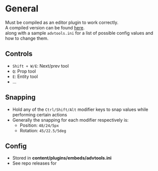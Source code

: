 # General

Must be compiled as an editor plugin to work correctly.   
A compiled version can be found [here](https://github.com/cmann1/DustScripts/releases/tag/advtools-v1.2).  
along with a sample `advtools.ini` for a list of possible config values and how to change them.

## Controls
- `Shift + W/E`: Next/prev tool
- `Q`: Prop tool
- `E`: Entity tool
- ...

## Snapping
- Hold any of the `Ctrl/Shift/Alt` modifier keys to snap values while performing certain actions
- Generally the snapping for each modifier respectively is:
    - Position: `48/24/5px`
    - Rotation: `45/22.5/5deg`

## Config
- Stored in **content/plugins/embeds/advtools.ini**
- See repo releases for
